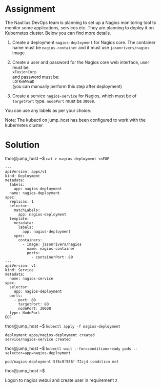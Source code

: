 # Assignment
The Nautilus DevOps team is planning to set up a Nagios monitoring tool to monitor some applications, services etc. 
They are planning to deploy it on Kubernetes cluster. Below you can find more details.

1) Create a deployment `nagios-deployment` for Nagios core. The container name must be `nagios-container` and it must use `jasonrivers/nagios` image.

2) Create a user and password for the Nagios core web interface,
  user must be  
    `xFusionCorp`  
  and password must be:  
    `LQfKeWWxWD`  
  (you can manually perform this step after deployment)

3) Create a service `nagios-service` for Nagios, which must be of `targetPort` type. `nodePort` must be `30008`.

You can use any labels as per your choice.

Note: The kubectl on jump_host has been configured to work with the kubernetes cluster.

# Solution
thor@jump_host ~$ `cat > nagios-deployment <<EOF`
```
---
apiVersion: apps/v1
kind: Deployment
metadata:
  labels:
    app: nagios-deployment
  name: nagios-deployment
spec:
  replicas: 1
  selector:
    matchLabels:
      app: nagios-deployment
  template:
    metadata:
      labels:
        app: nagios-deployment
    spec:
      containers:
        - image: jasonrivers/nagios
          name: nagios-container
          ports:
            - containerPort: 80
---
apiVersion: v1
kind: Service
metadata:
  name: nagios-service
spec:
  selector:
    app: nagios-deployment
  ports:
    - port: 80
      targetPort: 80
      nodePort: 30008
  type: NodePort
EOF
```
thor@jump_host ~$ `kubectl apply -f nagios-deployment` 
```
deployment.apps/nagios-deployment created
service/nagios-service created
```
thor@jump_host ~$ `kubectl wait --for=condition=ready pods --selector=app=nagios-deployment`
```
pod/nagios-deployment-5f6c8f586f-72zj4 condition met
```
thor@jump_host ~$ 

Logon to nagios webui and create user in requirement `2`
